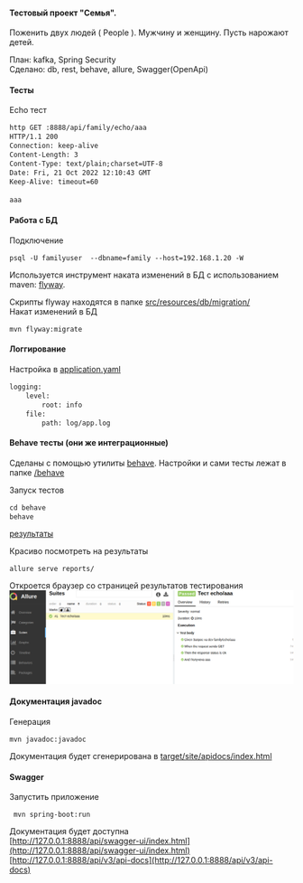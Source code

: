 #### Тестовый проект "Семья". 

Поженить двух людей ( People ). Мужчину и женщину. Пусть нарожают детей.

План:
kafka, Spring Security<br/>
Сделано:
db, rest, behave, allure, Swagger(OpenApi)
#### Тесты
Echo тест
````
http GET :8888/api/family/echo/aaa
HTTP/1.1 200 
Connection: keep-alive
Content-Length: 3
Content-Type: text/plain;charset=UTF-8
Date: Fri, 21 Oct 2022 12:10:43 GMT
Keep-Alive: timeout=60

aaa
````

#### Работа с БД
Подключение
````
psql -U familyuser  --dbname=family --host=192.168.1.20 -W
````

Используется инструмент наката изменений в БД с использованием maven: [flyway](https://flywaydb.org/documentation/getstarted/firststeps/maven).

Скрипты flyway находятся в папке [src/resources/db/migration/](https://github.com/cherepakhin/family/tree/master/src/main/resources/db/migration)  
Накат изменений в БД
````
mvn flyway:migrate
````
#### Логгирование
Настройка в [application.yaml](src/main/resources/application.yaml)
````
logging:
    level:
        root: info
    file:
        path: log/app.log
````

#### Behave тесты (они же интеграционные)
Сделаны с помощью утилиты [behave](https://behave.readthedocs.io/en/stable/).
Настройки и сами тесты лежат в папке [/behave](https://github.com/cherepakhin/family/tree/dev/behave) 

Запуск тестов
````
cd behave
behave
````
[результаты](/behave/doc/behave.png)

Красиво посмотреть на результаты 
````
allure serve reports/
````
Откроется браузер со страницей результатов тестирования
![страницей результатов тестирования](/behave/doc/allure.png)

#### Документация javadoc
Генерация
````shell
mvn javadoc:javadoc
````
Документация будет сгенерирована в [target/site/apidocs/index.html](/target/site/apidocs/index.html)

#### Swagger
Запустить приложение
````shell
 mvn spring-boot:run
````
Документация будет доступна<br/>
[http://127.0.0.1:8888/api/swagger-ui/index.html](http://127.0.0.1:8888/api/swagger-ui/index.html)
<br/>
[http://127.0.0.1:8888/api/v3/api-docs](http://127.0.0.1:8888/api/v3/api-docs)



